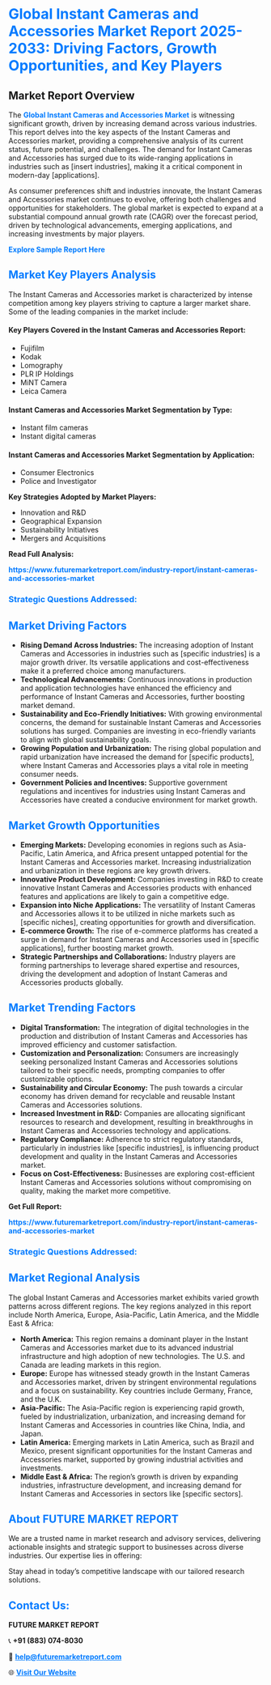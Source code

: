 <h1 style="color: #007BFF;">Global Instant Cameras and Accessories Market Report 2025-2033: Driving Factors, Growth Opportunities, and Key Players</h1>

<section id="overview">
<h2>Market Report Overview</h2>
<p>The <a href="https://www.futuremarketreport.com/industry-report/instant-cameras-and-accessories-market" style="color: #007BFF; text-decoration: none;"><strong>Global Instant Cameras and Accessories Market</strong></a> is witnessing significant growth, driven by increasing demand across various industries. This report delves into the key aspects of the Instant Cameras and Accessories market, providing a comprehensive analysis of its current status, future potential, and challenges. The demand for Instant Cameras and Accessories has surged due to its wide-ranging applications in industries such as [insert industries], making it a critical component in modern-day [applications].</p>
<p>As consumer preferences shift and industries innovate, the Instant Cameras and Accessories market continues to evolve, offering both challenges and opportunities for stakeholders. The global market is expected to expand at a substantial compound annual growth rate (CAGR) over the forecast period, driven by technological advancements, emerging applications, and increasing investments by major players.</p>
</section>

<section id="overview">
<p><a href="https://www.futuremarketreport.com/request-sample/reportId=63374" style="color: #007BFF; text-decoration: none;"><strong>Explore Sample Report Here</strong></a></p>
</section>

<section id="key-players">
<h2 style="color: #007BFF;">Market Key Players Analysis</h2>
<p>The Instant Cameras and Accessories market is characterized by intense competition among key players striving to capture a larger market share. Some of the leading companies in the market include:</p>
<h4>Key Players Covered in the Instant Cameras and Accessories Report:</h4>
<ul><li>Fujifilm</li><li>Kodak</li><li>Lomography</li><li>PLR IP Holdings</li><li>MiNT Camera</li><li>Leica Camera</li></ul>
<h4>Instant Cameras and Accessories Market Segmentation by Type:</h4>
<ul><li>Instant film cameras</li><li>Instant digital cameras</li></ul>

<h4>Instant Cameras and Accessories Market Segmentation by Application:</h4>
<ul><li>Consumer Electronics</li><li>Police and Investigator</li></ul>
<p><strong>Key Strategies Adopted by Market Players:</strong></p>
<ul>
<li>Innovation and R&D</li>
<li>Geographical Expansion</li>
<li>Sustainability Initiatives</li>
<li>Mergers and Acquisitions</li>
</ul>
</section>

<section>
<p><strong>Read Full Analysis: </strong></p><a href="https://www.futuremarketreport.com/industry-report/instant-cameras-and-accessories-market" style="color: #007BFF; text-decoration: none;"><strong>https://www.futuremarketreport.com/industry-report/instant-cameras-and-accessories-market</strong></a>
<h3 style="color: #007BFF;">Strategic Questions Addressed:</h3>
</section>

<section id="driving-factors">
<h2 style="color: #007BFF;">Market Driving Factors</h2>
<ul>
<li><strong>Rising Demand Across Industries:</strong> The increasing adoption of Instant Cameras and Accessories in industries such as [specific industries] is a major growth driver. Its versatile applications and cost-effectiveness make it a preferred choice among manufacturers.</li>
<li><strong>Technological Advancements:</strong> Continuous innovations in production and application technologies have enhanced the efficiency and performance of Instant Cameras and Accessories, further boosting market demand.</li>
<li><strong>Sustainability and Eco-Friendly Initiatives:</strong> With growing environmental concerns, the demand for sustainable Instant Cameras and Accessories solutions has surged. Companies are investing in eco-friendly variants to align with global sustainability goals.</li>
<li><strong>Growing Population and Urbanization:</strong> The rising global population and rapid urbanization have increased the demand for [specific products], where Instant Cameras and Accessories plays a vital role in meeting consumer needs.</li>
<li><strong>Government Policies and Incentives:</strong> Supportive government regulations and incentives for industries using Instant Cameras and Accessories have created a conducive environment for market growth.</li>
</ul>
</section>

<section id="growth-opportunities">
<h2 style="color: #007BFF;">Market Growth Opportunities</h2>
<ul>
<li><strong>Emerging Markets:</strong> Developing economies in regions such as Asia-Pacific, Latin America, and Africa present untapped potential for the Instant Cameras and Accessories market. Increasing industrialization and urbanization in these regions are key growth drivers.</li>
<li><strong>Innovative Product Development:</strong> Companies investing in R&D to create innovative Instant Cameras and Accessories products with enhanced features and applications are likely to gain a competitive edge.</li>
<li><strong>Expansion into Niche Applications:</strong> The versatility of Instant Cameras and Accessories allows it to be utilized in niche markets such as [specific niches], creating opportunities for growth and diversification.</li>
<li><strong>E-commerce Growth:</strong> The rise of e-commerce platforms has created a surge in demand for Instant Cameras and Accessories used in [specific applications], further boosting market growth.</li>
<li><strong>Strategic Partnerships and Collaborations:</strong> Industry players are forming partnerships to leverage shared expertise and resources, driving the development and adoption of Instant Cameras and Accessories products globally.</li>
</ul>
</section>

<section id="trending-factors">
<h2 style="color: #007BFF;">Market Trending Factors</h2>
<ul>
<li><strong>Digital Transformation:</strong> The integration of digital technologies in the production and distribution of Instant Cameras and Accessories has improved efficiency and customer satisfaction.</li>
<li><strong>Customization and Personalization:</strong> Consumers are increasingly seeking personalized Instant Cameras and Accessories solutions tailored to their specific needs, prompting companies to offer customizable options.</li>
<li><strong>Sustainability and Circular Economy:</strong> The push towards a circular economy has driven demand for recyclable and reusable Instant Cameras and Accessories solutions.</li>
<li><strong>Increased Investment in R&D:</strong> Companies are allocating significant resources to research and development, resulting in breakthroughs in Instant Cameras and Accessories technology and applications.</li>
<li><strong>Regulatory Compliance:</strong> Adherence to strict regulatory standards, particularly in industries like [specific industries], is influencing product development and quality in the Instant Cameras and Accessories market.</li>
<li><strong>Focus on Cost-Effectiveness:</strong> Businesses are exploring cost-efficient Instant Cameras and Accessories solutions without compromising on quality, making the market more competitive.</li>
</ul>
</section>

<section>
<p><strong>Get Full Report: </strong></p><a href="https://www.futuremarketreport.com/industry-report/instant-cameras-and-accessories-market" style="color: #007BFF; text-decoration: none;"><strong>https://www.futuremarketreport.com/industry-report/instant-cameras-and-accessories-market</strong></a>
<h3 style="color: #007BFF;">Strategic Questions Addressed:</h3>
</section>


<section id="regional-analysis">
<h2 style="color: #007BFF;">Market Regional Analysis</h2>
<p>The global Instant Cameras and Accessories market exhibits varied growth patterns across different regions. The key regions analyzed in this report include North America, Europe, Asia-Pacific, Latin America, and the Middle East & Africa:</p>
<ul>
<li><strong>North America:</strong> This region remains a dominant player in the Instant Cameras and Accessories market due to its advanced industrial infrastructure and high adoption of new technologies. The U.S. and Canada are leading markets in this region.</li>
<li><strong>Europe:</strong> Europe has witnessed steady growth in the Instant Cameras and Accessories market, driven by stringent environmental regulations and a focus on sustainability. Key countries include Germany, France, and the U.K.</li>
<li><strong>Asia-Pacific:</strong> The Asia-Pacific region is experiencing rapid growth, fueled by industrialization, urbanization, and increasing demand for Instant Cameras and Accessories in countries like China, India, and Japan.</li>
<li><strong>Latin America:</strong> Emerging markets in Latin America, such as Brazil and Mexico, present significant opportunities for the Instant Cameras and Accessories market, supported by growing industrial activities and investments.</li>
<li><strong>Middle East & Africa:</strong> The region’s growth is driven by expanding industries, infrastructure development, and increasing demand for Instant Cameras and Accessories in sectors like [specific sectors].</li>
</ul>
</section>

<footer>
<h2 style="color: #007BFF;">About FUTURE MARKET REPORT</h2>
<p>We are a trusted name in market research and advisory services, delivering actionable insights and strategic support to businesses across diverse industries. Our expertise lies in offering:</p>

<p>Stay ahead in today’s competitive landscape with our tailored research solutions.</p>

<h2 style="color: #007BFF;">Contact Us:</h2>
<p><strong>FUTURE MARKET REPORT</strong></p>
<p>📞 <strong>+91 (883) 074-8030</strong></p>
<p>📧 <strong><a href="mailto:help@futuremarketreport.com" style="color: #007BFF;">help@futuremarketreport.com</a></strong></p>
<p>🌐 <strong><a href="https://www.futuremarketreport.com/" style="color: #007BFF;">Visit Our Website</a></strong></p>
</footer>